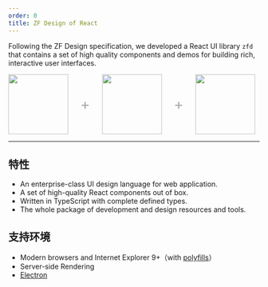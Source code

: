 ```yaml
---
order: 0
title: ZF Design of React
---
```


Following the ZF Design specification, we developed a React UI library `zfd` that contains a set of high quality components and demos for building rich, interactive user interfaces.

<div class="pic-plus">
  <img width="120" src="http://39.107.35.212/images/LOGO.png">
  <span>+</span>
  <img width="120" src="https://gw.alipayobjects.com/zos/rmsportal/KDpgvguMpGfqaHPjicRK.svg">
  <span>+</span>
  <img width="120" src="https://gw.alipayobjects.com/zos/rmsportal/tXlLQhLvkEelMstLyHiN.svg">
</div>

<style>
.pic-plus > * {
  display: inline-block !important;
  vertical-align: middle;
}
.pic-plus span {
  font-size: 30px;
  color: #aaa;
  margin: 0 20px;
}
</style>

---

## 特性

- An enterprise-class UI design language for web application.
- A set of high-quality React components out of box.
- Written in TypeScript with complete defined types.
- The whole package of development and design resources and tools.

## 支持环境

* Modern browsers and Internet Explorer 9+（with [polyfills](https://ant.design/docs/react/getting-started-cn#兼容性)）
* Server-side Rendering
* [Electron](http://electron.atom.io/)
